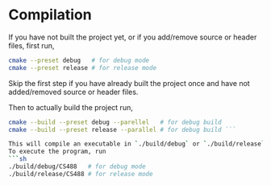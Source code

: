 # Compilation

If you have not built the project yet, or if you add/remove source or header files, first run,
```sh
cmake --preset debug   # for debug mode
cmake --preset release # for release mode
```
Skip the first step if you have already built the project once and have not added/removed source or header files.

Then to actually build the project run,
```sh
cmake --build --preset debug --parellel   # for debug build
cmake --build --preset release --parallel # for debug build ```

This will compile an executable in `./build/debug` or `./build/release`.
To execute the program, run
```sh
./build/debug/CS488   # for debug mode
./build/release/CS488 # for release mode
```
